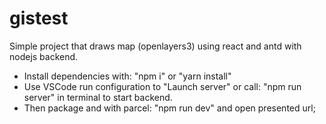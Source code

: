 # gistest

Simple project that draws map (openlayers3) using react and antd with nodejs backend.

- Install dependencies with: "npm i" or "yarn install"
- Use VSCode run configuration to "Launch server" or call: "npm run server" in terminal to start backend.
- Then package and with parcel: "npm run dev" and open presented url;